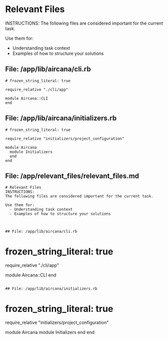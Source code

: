 # Relevant Files
INSTRUCTIONS:
The following files are considered important for the current task.

Use them for:
  - Understanding task context
  - Examples of how to structure your solutions



## File: /app/lib/aircana/cli.rb
```
# frozen_string_literal: true

require_relative "./cli/app"

module Aircana::CLI
end

```

## File: /app/lib/aircana/initializers.rb
```
# frozen_string_literal: true

require_relative "initializers/project_configuration"

module Aircana
  module Initializers
  end
end

```

## File: /app/relevant_files/relevant_files.md
```
# Relevant Files
INSTRUCTIONS:
The following files are considered important for the current task.

Use them for:
  - Understanding task context
  - Examples of how to structure your solutions



## File: /app/lib/aircana/cli.rb
```
# frozen_string_literal: true

require_relative "./cli/app"

module Aircana::CLI
end

```

## File: /app/lib/aircana/initializers.rb
```
# frozen_string_literal: true

require_relative "initializers/project_configuration"

module Aircana
  module Initializers
  end
end

```


```

